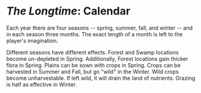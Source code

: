 # *The Longtime*: Calendar

Each year there are four seasons -- spring, summer, fall, and winter -- and in each season three months. The exact length of a month is left to the player's imagination.

Different seasons have different effects. Forest and Swamp locations become un-depleted in Spring. Additionally, Forest locations gain thicker flora in Spring. Plains can be sown with crops in Spring. Crops can be harvested in Summer and Fall, but go "wild" in the Winter. Wild crops become unharvestable. If left wild, it will drain the land of nutrients. Grazing is half as effective in Winter.
